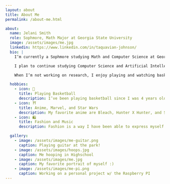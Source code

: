 ```yaml
---
layout: about
title: About Me
permalink: /about-me.html

about:
  name: Jelani Smith
  role: Sophmore, Math Major at Georgia State University
  image: /assets/images/me.jpg
  linkedin: https://www.linkedin.com/in/taquavian-johnson/
  bio: |
    I’m currently a Sophmore studying Math and Computer Science at Georgia State University in Atlanta, Georgia. I expect to graduate in 2028.

    I plan to continue studying Computer Science and Artificial Intellegence to one day be able to create programs/programming for robots for companies like The NBA, Google, Meta, etc.

    When I’m not working on research, I enjoy playing and watching basketball, fashion and music, and watching Anime, Marvel, and Star Wars content in my free time.

  hobbies:
    - icon: 🏀
      title: Playing Basketball
      description: I’ve been playing basketball since I was 4 years old. I have played basketball from middle school to even getting a scholarship to play in college. 
    - icon: ⛩️
      title: Anime, Marvel, and Star Wars
      description: My favorite anime are Bleach, Hunter X Hunter, and Soul Eater. My favorite super hero is Spiderman and I absolutely love Star Wars.
    - icon: 🛍️
      title: Fashion and Music
      description: Fashion is a way I have been able to express myself and make myself stand out from others. My journey through fashion has been a way for me to really express my journey through life. Some of my favorite artists are Ken Carson, Lucki, Frank Ocean, Tana, Playboi Carti, and Destroy Lonely.  

  gallery:
    - image: /assets/images/me-guitar.png
      caption: Playing guitar at the park!
    - image: /assets/images/hoops.jpg
      caption: Me hooping in Highschool
    - image: /assets/images/me.jpg
      caption: My favorite portrait of myself :)
    - image: /assets/images/me-pi.png
      caption: Working on a personal project w/ the Raspberry PI
---
```

